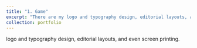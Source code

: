 ```yaml
---
title: "1. Game"
excerpt: "There are my logo and typography design, editorial layouts, and screen printing. <br/><img src='/images/500x300.png'>"
collection: portfolio
---
```


logo and typography design, editorial layouts, and even screen printing.
